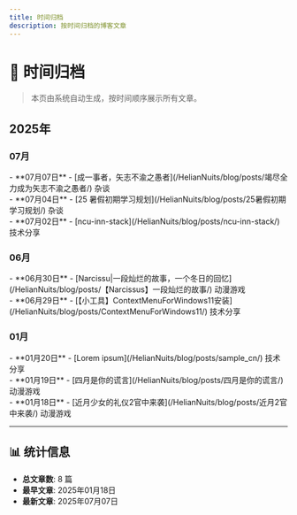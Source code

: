 ```yaml
---
title: 时间归档
description: 按时间归档的博客文章
---
```


# 📅 时间归档

> 本页由系统自动生成，按时间顺序展示所有文章。

<div class="archive-year" markdown>

## 2025年

<div class="archive-month" markdown>

### 07月


<div class="archive-post" markdown>
- **07月07日** - [成一事者，矢志不渝之愚者](/HelianNuits/blog/posts/竭尽全力成为矢志不渝之愚者/) <span class="category-tag">杂谈</span>
</div>

<div class="archive-post" markdown>
- **07月04日** - [25 暑假初期学习规划](/HelianNuits/blog/posts/25暑假初期学习规划/) <span class="category-tag">杂谈</span>
</div>

<div class="archive-post" markdown>
- **07月02日** - [ncu-inn-stack](/HelianNuits/blog/posts/ncu-inn-stack/) <span class="category-tag">技术分享</span>
</div>

</div>
<div class="archive-month" markdown>

### 06月


<div class="archive-post" markdown>
- **06月30日** - [Narcissu|一段灿烂的故事，一个冬日的回忆](/HelianNuits/blog/posts/【Narcissus】一段灿烂的故事/) <span class="category-tag">动漫游戏</span>
</div>

<div class="archive-post" markdown>
- **06月29日** - [【小工具】ContextMenuForWindows11安装](/HelianNuits/blog/posts/ContextMenuForWindows11/) <span class="category-tag">技术分享</span>
</div>

</div>
<div class="archive-month" markdown>

### 01月


<div class="archive-post" markdown>
- **01月20日** - [Lorem ipsum](/HelianNuits/blog/posts/sample_cn/) <span class="category-tag">技术分享</span>
</div>

<div class="archive-post" markdown>
- **01月19日** - [四月是你的谎言](/HelianNuits/blog/posts/四月是你的谎言/) <span class="category-tag">动漫游戏</span>
</div>

<div class="archive-post" markdown>
- **01月18日** - [近月少女的礼仪2官中来袭](/HelianNuits/blog/posts/近月2官中来袭/) <span class="category-tag">动漫游戏</span>
</div>

</div>

</div>


---

<div class="archive-stats" markdown>

## 📊 统计信息

- **总文章数**: 8 篇
- **最早文章**: 2025年01月18日
- **最新文章**: 2025年07月07日

</div>
